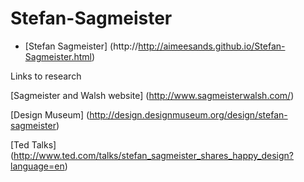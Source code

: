 # Stefan-Sagmeister

- [Stefan Sagmeister] (http://http://aimeesands.github.io/Stefan-Sagmeister.html)



Links to research

[Sagmeister and Walsh website] (http://www.sagmeisterwalsh.com/)

[Design Museum] (http://design.designmuseum.org/design/stefan-sagmeister)

[Ted Talks] (http://www.ted.com/talks/stefan_sagmeister_shares_happy_design?language=en)


